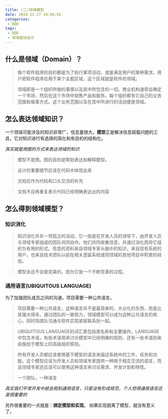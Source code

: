 ```yaml
---
title: (二)领域模型
date: 2019-12-27 19:56:55
categories:
 - DDD
tags:
 - DDD
 - 领域驱动设计
---
```


## 什么是领域（Domain）？
> 每个软件程序的目的都是为了执行某项活动，或是满足用户的某种需求。用户把软件程序应用于某个主题区域，这个区域就是软件的领域。

> 领域即是一个组织所做的事情以及其中所包含的一切。商业机构通常会确定一个市场，然后在这个市场中销售产品和服务。每个组织都有它自己的业务范围和做事方式。这个业务范围以及在其中所进行的活动便是领域。 

## 怎么表达领域知识？ 
一个领域可能涉及的知识非常广，信息量很大。**模型**正是解决信息超载问题的工具，它对知识进行有选择的简化和有目的的结构化。

*其实就是用图的方式来表达领域的知识*

> 模型不是图。图的目的是帮助表达和解释模型。

> 设计的重要细节应该在代码中体现出来

> 文档应作为代码和口头交流的补充

> 文档不应再重复表示代码已经明确表达出的内容

## 怎么得到领域模型？
### 知识消化
> 知识消化并非一项孤立的活动，它一般是在开发人员的领导下，由开发人员与领域专家组成的团队共同协作。他们共同收集信息，并通过消化而将它组织为有用的形式。信息的资料来自领域专家头脑中的知识，来自现有系统的用户，也来自技术团队以前在相关遗留系统或同领域的其他项目中积累的经验。

> 模型永远不会是完美的，因为它是一个不断完善的过程。
### 通用语言(UBIQUITOUS LANGUAGE)
为了加强团队成员之间的沟通，项目需要一种公共语言。
> 项目需要一种公共语言，这种语言并不是最简单的、大众化的东西，而是比其强大得多。通过团队的一致努力，领域模型可以成为这种公共语言的核心，同时将团队沟通与软件实现紧密联系到一起。

> UBIQUITOUS LANGUAGE的词汇表包括类名称和主要操作。LANGUAGE中包含术语，有些术语用来讨论模型中已经明确的规则，还有一些术语则来自施加于模型上的高级组织原则。

> 所有开发人员都应该使用基于模型的语言来描述系统中的工件、任务和功能。这个模型应该为开发人员和领域专家提供一种用于相互交流的语言，而且领域专家还应该可以使用这种语言来讨论需求、开发计划和特性。

> 一个团队，一种语言

*其实我们平常开发中就会用到通用语言，只是没有形成规范，个人觉得通用语言还是很重要的*

另外很重要的一点就是：**绑定模型和实现**。
如果实现脱离了模型，就没有意义了。